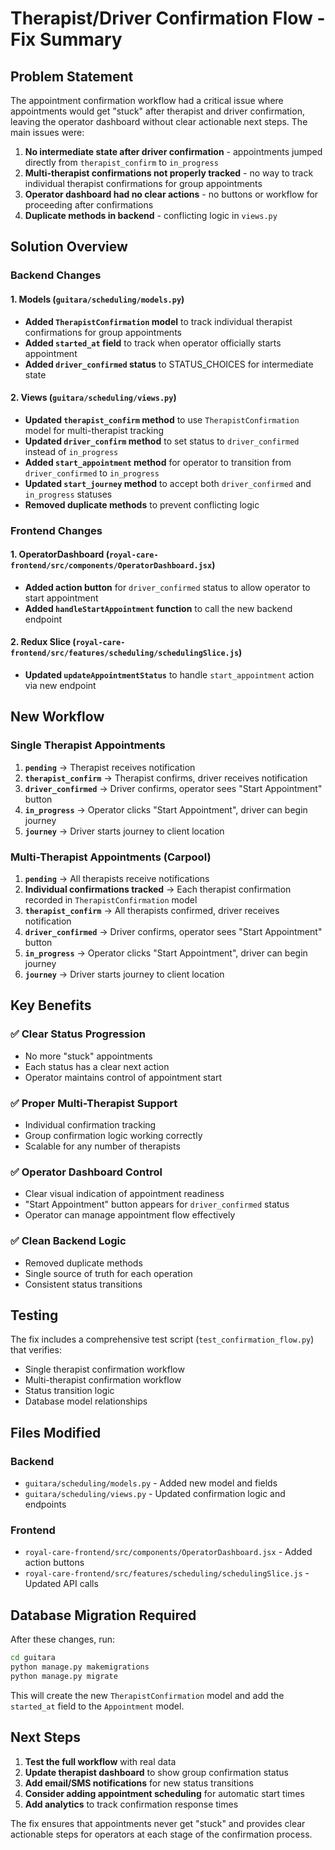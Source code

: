 # Therapist/Driver Confirmation Flow - Fix Summary

## Problem Statement

The appointment confirmation workflow had a critical issue where appointments would get "stuck" after therapist and driver confirmation, leaving the operator dashboard without clear actionable next steps. The main issues were:

1. **No intermediate state after driver confirmation** - appointments jumped directly from `therapist_confirm` to `in_progress`
2. **Multi-therapist confirmations not properly tracked** - no way to track individual therapist confirmations for group appointments
3. **Operator dashboard had no clear actions** - no buttons or workflow for proceeding after confirmations
4. **Duplicate methods in backend** - conflicting logic in `views.py`

## Solution Overview

### Backend Changes

#### 1. Models (`guitara/scheduling/models.py`)

- **Added `TherapistConfirmation` model** to track individual therapist confirmations for group appointments
- **Added `started_at` field** to track when operator officially starts appointment
- **Added `driver_confirmed` status** to STATUS_CHOICES for intermediate state

#### 2. Views (`guitara/scheduling/views.py`)

- **Updated `therapist_confirm` method** to use `TherapistConfirmation` model for multi-therapist tracking
- **Updated `driver_confirm` method** to set status to `driver_confirmed` instead of `in_progress`
- **Added `start_appointment` method** for operator to transition from `driver_confirmed` to `in_progress`
- **Updated `start_journey` method** to accept both `driver_confirmed` and `in_progress` statuses
- **Removed duplicate methods** to prevent conflicting logic

### Frontend Changes

#### 1. OperatorDashboard (`royal-care-frontend/src/components/OperatorDashboard.jsx`)

- **Added action button** for `driver_confirmed` status to allow operator to start appointment
- **Added `handleStartAppointment` function** to call the new backend endpoint

#### 2. Redux Slice (`royal-care-frontend/src/features/scheduling/schedulingSlice.js`)

- **Updated `updateAppointmentStatus`** to handle `start_appointment` action via new endpoint

## New Workflow

### Single Therapist Appointments

1. **`pending`** → Therapist receives notification
2. **`therapist_confirm`** → Therapist confirms, driver receives notification
3. **`driver_confirmed`** → Driver confirms, operator sees "Start Appointment" button
4. **`in_progress`** → Operator clicks "Start Appointment", driver can begin journey
5. **`journey`** → Driver starts journey to client location

### Multi-Therapist Appointments (Carpool)

1. **`pending`** → All therapists receive notifications
2. **Individual confirmations tracked** → Each therapist confirmation recorded in `TherapistConfirmation` model
3. **`therapist_confirm`** → All therapists confirmed, driver receives notification
4. **`driver_confirmed`** → Driver confirms, operator sees "Start Appointment" button
5. **`in_progress`** → Operator clicks "Start Appointment", driver can begin journey
6. **`journey`** → Driver starts journey to client location

## Key Benefits

### ✅ Clear Status Progression

- No more "stuck" appointments
- Each status has a clear next action
- Operator maintains control of appointment start

### ✅ Proper Multi-Therapist Support

- Individual confirmation tracking
- Group confirmation logic working correctly
- Scalable for any number of therapists

### ✅ Operator Dashboard Control

- Clear visual indication of appointment readiness
- "Start Appointment" button appears for `driver_confirmed` status
- Operator can manage appointment flow effectively

### ✅ Clean Backend Logic

- Removed duplicate methods
- Single source of truth for each operation
- Consistent status transitions

## Testing

The fix includes a comprehensive test script (`test_confirmation_flow.py`) that verifies:

- Single therapist confirmation workflow
- Multi-therapist confirmation workflow
- Status transition logic
- Database model relationships

## Files Modified

### Backend

- `guitara/scheduling/models.py` - Added new model and fields
- `guitara/scheduling/views.py` - Updated confirmation logic and endpoints

### Frontend

- `royal-care-frontend/src/components/OperatorDashboard.jsx` - Added action buttons
- `royal-care-frontend/src/features/scheduling/schedulingSlice.js` - Updated API calls

## Database Migration Required

After these changes, run:

```bash
cd guitara
python manage.py makemigrations
python manage.py migrate
```

This will create the new `TherapistConfirmation` model and add the `started_at` field to the `Appointment` model.

## Next Steps

1. **Test the full workflow** with real data
2. **Update therapist dashboard** to show group confirmation status
3. **Add email/SMS notifications** for new status transitions
4. **Consider adding appointment scheduling** for automatic start times
5. **Add analytics** to track confirmation response times

The fix ensures that appointments never get "stuck" and provides clear actionable steps for operators at each stage of the confirmation process.
